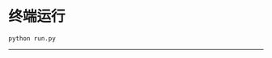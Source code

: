 # 终端运行

```shell
python run.py
```
*******************************************************************************************************************************************************************************************************************************************************************************************************************************************************************************************************************************************************************************************************************************************************************************